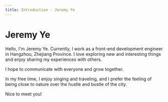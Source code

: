 ```yaml
---
title: Introduction - Jeremy Ye
---
```


# Jeremy Ye

Hello, I'm Jeremy Ye. Currently, I work as a front-end development engineer in Hangzhou, Zhejiang Province. I love exploring new and interesting things and enjoy sharing my experiences with others.

I hope to communicate with everyone and grow together.

In my free time, I enjoy singing and traveling, and I prefer the feeling of being close to nature over the hustle and bustle of the city.

Nice to meet you!
